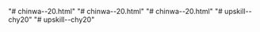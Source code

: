 "# chinwa--20.html" 
"# chinwa--20.html" 
"# chinwa--20.html" 
"# upskill--chy20" 
"# upskill--chy20" 
